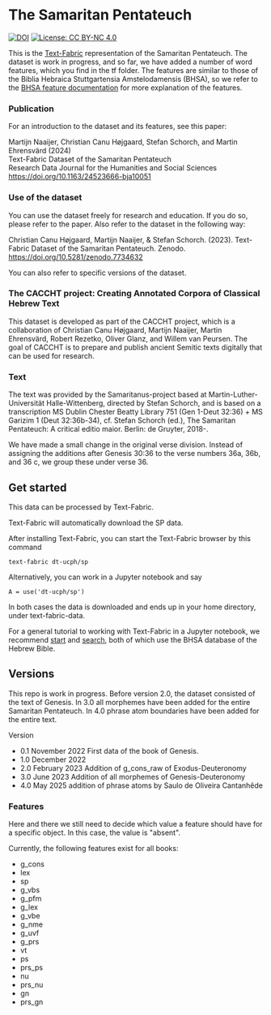# The Samaritan Pentateuch

[![DOI](https://zenodo.org/badge/DOI/10.5281/zenodo.7734632.svg)](https://doi.org/10.5281/zenodo.7734632) [![License: CC BY-NC 4.0](https://img.shields.io/badge/License-CC_BY--NC_4.0-lightgrey.svg)](https://creativecommons.org/licenses/by-nc/4.0/)

This is the [Text-Fabric](https://github.com/annotation/text-fabric) representation of the Samaritan Pentateuch.
The dataset is work in progress, and so far, we have added a number of word features, which you find in the tf folder. The features are similar to those of the Biblia Hebraica Stuttgartensia Amstelodamensis (BHSA), so we refer to the [BHSA feature documentation](https://etcbc.github.io/bhsa/) for more explanation of the features.

### Publication

For an introduction to the dataset and its features, see this paper:

Martijn Naaijer, Christian Canu Højgaard, Stefan Schorch, and Martin Ehrensvärd (2024)\
Text-Fabric Dataset of the Samaritan Pentateuch\
Research Data Journal for the Humanities and Social Sciences\
https://doi.org/10.1163/24523666-bja10051

### Use of the dataset

You can use the dataset freely for research and education. If you do so, please refer to the paper. Also refer to the dataset in the following way:

Christian Canu Højgaard, Martijn Naaijer, & Stefan Schorch. (2023). 
Text-Fabric Dataset of the Samaritan Pentateuch. Zenodo. 
https://doi.org/10.5281/zenodo.7734632

You can also refer to specific versions of the dataset.
 
### The CACCHT project: Creating Annotated Corpora of Classical Hebrew Text

This dataset is developed as part of the CACCHT project, which is a collaboration of Christian Canu Højgaard, Martijn Naaijer, Martin Ehrensvärd, Robert Rezetko, Oliver Glanz, and Willem van Peursen. The goal of CACCHT is to prepare and publish ancient Semitic texts digitally that can be used for research.

### Text

The text was provided by the Samaritanus-project based at Martin-Luther-Universität Halle-Wittenberg, directed by Stefan Schorch, and is based on a transcription MS Dublin Chester Beatty Library 751 (Gen 1-Deut 32:36) + MS Garizim 1 (Deut 32:36b-34), cf. Stefan Schorch (ed.), The Samaritan Pentateuch: A critical editio maior. Berlin: de Gruyter, 2018-.

We have made a small change in the original verse division. Instead of assigning the additions after Genesis 30:36 to the verse numbers 36a, 36b, and 36 c, we group these under verse 36.

## Get started

This data can be processed by Text-Fabric.

Text-Fabric will automatically download the SP data.

After installing Text-Fabric, you can start the Text-Fabric browser by this command

```text-fabric dt-ucph/sp```

Alternatively, you can work in a Jupyter notebook and say

```from tf.app import use
A = use('dt-ucph/sp')
```

In both cases the data is downloaded and ends up in your home directory, under text-fabric-data.

For a general tutorial to working with Text-Fabric in a Jupyter notebook, we recommend [start](https://nbviewer.jupyter.org/github/etcbc/bhsa/blob/master/tutorial/start.ipynb)
and
[search](https://nbviewer.jupyter.org/github/etcbc/bhsa/blob/master/tutorial/search.ipynb), both of which use the BHSA database of the Hebrew Bible.

## Versions

This repo is work in progress. Before version 2.0, the dataset consisted of the text of Genesis. In 3.0 all morphemes have been added for the entire Samaritan Pentateuch. In 4.0 phrase atom boundaries have been added for the entire text.

Version
- 0.1 November 2022 First data of the book of Genesis.
- 1.0 December 2022
- 2.0 February 2023 Addition of g_cons_raw of Exodus-Deuteronomy
- 3.0 June 2023 Addition of all morphemes of Genesis-Deuteronomy
- 4.0 May 2025 addition of phrase atoms by Saulo de Oliveira Cantanhêde

### Features

Here and there we still need to decide which value a feature should have for a specific object. In this case, the value is "absent".

Currently, the following features exist for all books:
- g_cons
- lex
- sp
- g_vbs
- g_pfm
- g_lex
- g_vbe
- g_nme
- g_uvf
- g_prs
- vt
- ps
- prs_ps
- nu
- prs_nu
- gn
- prs_gn
